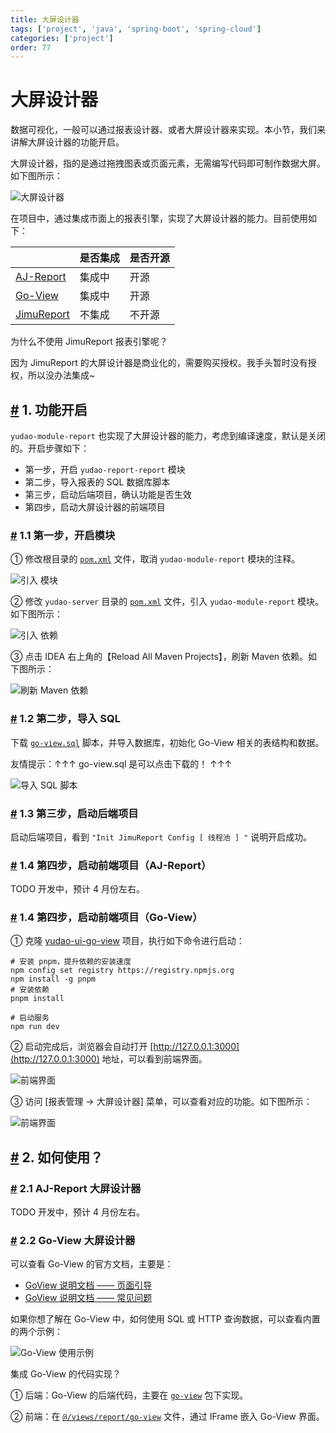 ```yaml
---
title: 大屏设计器
tags: ['project', 'java', 'spring-boot', 'spring-cloud']
categories: ['project']
order: 77
---
```

# 大屏设计器

数据可视化，一般可以通过报表设计器、或者大屏设计器来实现。本小节，我们来讲解大屏设计器的功能开启。

 大屏设计器，指的是通过拖拽图表或页面元素，无需编写代码即可制作数据大屏。如下图所示：

 ![大屏设计器](https://doc.iocoder.cn/img/%E5%A4%A7%E5%B1%8F%E6%89%8B%E5%86%8C/%E5%A4%A7%E5%B1%8F%E8%AE%BE%E8%AE%A1%E5%99%A8/%E5%A4%A7%E5%B1%8F%E8%AE%BE%E8%AE%A1%E5%99%A8.gif)

 在项目中，通过集成市面上的报表引擎，实现了大屏设计器的能力。目前使用如下：



|  | 是否集成 | 是否开源 |
| --- | --- | --- |
| [AJ-Report](https://gitee.com/anji-plus/report) | 集成中 | 开源 |
| [Go-View](https://gitee.com/dromara/go-view) | 集成中 | 开源 |
| [JimuReport](https://github.com/jeecgboot/JimuReport) | 不集成 | 不开源 |

 为什么不使用 JimuReport 报表引擎呢？

 因为 JimuReport 的大屏设计器是商业化的，需要购买授权。我手头暂时没有授权，所以没办法集成~

 ## [#](#_1-功能开启) 1. 功能开启

 `yudao-module-report` 也实现了大屏设计器的能力，考虑到编译速度，默认是关闭的。开启步骤如下：

 * 第一步，开启 `yudao-report-report` 模块
* 第二步，导入报表的 SQL 数据库脚本
* 第三步，启动后端项目，确认功能是否生效
* 第四步，启动大屏设计器的前端项目

 ### [#](#_1-1-第一步-开启模块) 1.1 第一步，开启模块

 ① 修改根目录的 [`pom.xml`](https://github.com/YunaiV/ruoyi-vue-pro/blob/master/pom.xml) 文件，取消 `yudao-module-report` 模块的注释。

 ![引入  模块](https://doc.iocoder.cn/img/%E5%A4%A7%E5%B1%8F%E6%89%8B%E5%86%8C/%E6%8A%A5%E8%A1%A8%E8%AE%BE%E8%AE%A1%E5%99%A8/%E7%AC%AC%E4%B8%80%E6%AD%A5-01.png)

 ② 修改 `yudao-server` 目录的 [`pom.xml`](https://github.com/YunaiV/ruoyi-vue-pro/blob/master/yudao-server/pom.xml) 文件，引入 `yudao-module-report` 模块。如下图所示：

 ![引入  依赖](https://doc.iocoder.cn/img/%E5%A4%A7%E5%B1%8F%E6%89%8B%E5%86%8C/%E6%8A%A5%E8%A1%A8%E8%AE%BE%E8%AE%A1%E5%99%A8/%E7%AC%AC%E4%B8%80%E6%AD%A5-02.png)

 ③ 点击 IDEA 右上角的【Reload All Maven Projects】，刷新 Maven 依赖。如下图所示：

 ![刷新 Maven 依赖](https://doc.iocoder.cn/img/%E5%85%AC%E4%BC%97%E5%8F%B7%E6%89%8B%E5%86%8C/%E5%8A%9F%E8%83%BD%E5%BC%80%E5%90%AF/%E7%AC%AC%E4%B8%80%E6%AD%A5-03.png)

 ### [#](#_1-2-第二步-导入-sql) 1.2 第二步，导入 SQL

 下载 [`go-view.sql`](/file/go-view.sql) 脚本，并导入数据库，初始化 Go-View 相关的表结构和数据。

 友情提示：↑↑↑ go-view.sql 是可以点击下载的！ ↑↑↑

 ![导入 SQL 脚本](https://doc.iocoder.cn/img/%E5%A4%A7%E5%B1%8F%E6%89%8B%E5%86%8C/%E5%A4%A7%E5%B1%8F%E8%AE%BE%E8%AE%A1%E5%99%A8/%E7%AC%AC%E4%BA%8C%E6%AD%A5-01.png)

 ### [#](#_1-3-第三步-启动后端项目) 1.3 第三步，启动后端项目

 启动后端项目，看到 `"Init JimuReport Config [ 线程池 ] "` 说明开启成功。

 ### [#](#_1-4-第四步-启动前端项目-aj-report) 1.4 第四步，启动前端项目（AJ-Report）

 TODO 开发中，预计 4 月份左右。

 ### [#](#_1-4-第四步-启动前端项目-go-view) 1.4 第四步，启动前端项目（Go-View）

 ① 克隆 [yudao-ui-go-view](https://gitee.com/yudaocode/yudao-ui-go-view) 项目，执行如下命令进行启动：


```
# 安装 pnpm，提升依赖的安装速度
npm config set registry https://registry.npmjs.org
npm install -g pnpm
# 安装依赖
pnpm install

# 启动服务
npm run dev

```
② 启动完成后，浏览器会自动打开 [http://127.0.0.1:3000](http://127.0.0.1:3000) 地址，可以看到前端界面。

 ![前端界面](https://doc.iocoder.cn/img/%E5%A4%A7%E5%B1%8F%E6%89%8B%E5%86%8C/%E5%A4%A7%E5%B1%8F%E8%AE%BE%E8%AE%A1%E5%99%A8/%E7%AC%AC%E5%9B%9B%E6%AD%A5-GoView-01.png)

 ③ 访问 [报表管理 -> 大屏设计器] 菜单，可以查看对应的功能。如下图所示：

 ![前端界面](https://doc.iocoder.cn/img/%E5%A4%A7%E5%B1%8F%E6%89%8B%E5%86%8C/%E5%A4%A7%E5%B1%8F%E8%AE%BE%E8%AE%A1%E5%99%A8/%E7%AC%AC%E5%9B%9B%E6%AD%A5-GoView-02.png)

 ## [#](#_2-如何使用) 2. 如何使用？

 ### [#](#_2-1-aj-report-大屏设计器) 2.1 AJ-Report 大屏设计器

 TODO 开发中，预计 4 月份左右。

 ### [#](#_2-2-go-view-大屏设计器) 2.2 Go-View 大屏设计器

 可以查看 Go-View 的官方文档，主要是：

 * [GoView 说明文档 —— 页面引导](https://www.mtruning.club/guide/start/pageGuide.html)
* [GoView 说明文档 —— 常见问题](https://www.mtruning.club/guide/start/more.html)

 如果你想了解在 Go-View 中，如何使用 SQL 或 HTTP 查询数据，可以查看内置的两个示例：

 ![Go-View 使用示例](https://doc.iocoder.cn/img/%E5%A4%A7%E5%B1%8F%E6%89%8B%E5%86%8C/%E5%A4%A7%E5%B1%8F%E8%AE%BE%E8%AE%A1%E5%99%A8/%E5%A6%82%E4%BD%95%E4%BD%BF%E7%94%A8-GoView.png)

 集成 Go-View 的代码实现？

 ① 后端：Go-View 的后端代码，主要在 [`go-view`](https://github.com/YunaiV/ruoyi-vue-pro/blob/master/yudao-module-report/yudao-module-report-biz/src/main/java/cn/iocoder/yudao/module/report/controller/admin/goview/) 包下实现。

 ② 前端：在 [`@/views/report/go-view`](https://github.com/yudaocode/yudao-ui-admin-vue2/blob/master/src/views/report/goview/index.vue) 文件，通过 IFrame 嵌入 Go-View 界面。
